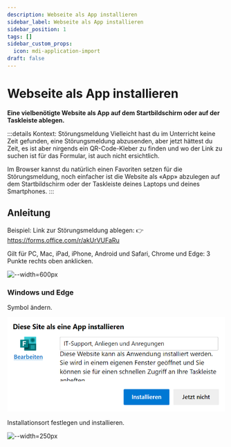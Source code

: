 ```yaml
---
description: Webseite als App installieren
sidebar_label: Webseite als App installieren
sidebar_position: 1
tags: []
sidebar_custom_props:
  icon: mdi-application-import
draft: false
---
```


# Webseite als App installieren

**Eine vielbenötigte Website als App auf dem Startbildschirm oder auf der Taskleiste ablegen.**

:::details Kontext: Störungsmeldung
Vielleicht hast du im Unterricht keine Zeit gefunden, eine Störungsmeldung abzusenden, aber jetzt hättest du Zeit, es ist aber nirgends ein QR-Code-Kleber zu finden und wo der Link zu suchen ist für das Formular, ist auch nicht ersichtlich. 

Im Browser kannst du natürlich einen Favoriten setzen für die Störungsmeldung, noch einfacher ist die Website als «App» abzulegen auf dem Startbildschirm oder der Taskleiste deines Laptops und deines Smartphones.
:::

## Anleitung

Beispiel: Link zur Störungsmeldung ablegen: 👉 https://forms.office.com/r/akUrVUFaRu

Gilt für PC, Mac, iPad, iPhone, Android und Safari, Chrome und Edge: 3 Punkte rechts oben anklicken.

<BrowserWindow browser="edge" url="https://forms.office.com/r/akUrVUFaRu" >

![--width=600px](images/edge-app-installieren.png)

### Windows und Edge

Symbol ändern.

![--width=250px](images/win-app-symbol.png)

Installationsort festlegen und installieren.

![--width=250px](images/win-app-zulassen.png)

</BrowserWindow>

